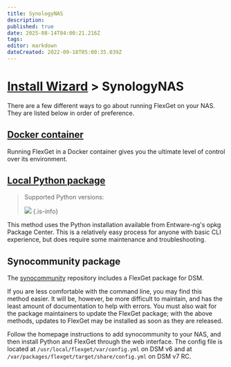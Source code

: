 ```yaml
---
title: SynologyNAS
description: 
published: true
date: 2025-08-14T04:00:21.216Z
tags: 
editor: markdown
dateCreated: 2022-09-18T05:00:35.039Z
---
```


# [Install Wizard](/InstallWizard) > SynologyNAS

There are a few different ways to go about running FlexGet on your NAS. They are listed below in order of preference.

## [Docker container](/InstallWizard/SynologyNAS/Docker)

Running FlexGet in a Docker container gives you the ultimate level of control over its environment.

## [Local Python package](/InstallWizard/SynologyNAS/PythonPackage)

> Supported Python versions:
>
> ![](https://img.shields.io/pypi/pyversions/flexget?style=for-the-badge&logo=python)
{.is-info}

This method uses the Python installation available from Entware-ng's opkg Package Center. This is a relatively easy process for anyone with basic CLI experience, but does require some maintenance and troubleshooting.

## Synocommunity package

The [synocommunity](https://synocommunity.com/) repository includes a FlexGet package for DSM.

If you are less comfortable with the command line, you may find this method easier. It will be, however, be more difficult to maintain, and has the least amount of documentation to help with errors. You must also wait for the package maintainers to update the FlexGet package; with the above methods, updates to FlexGet may be installed as soon as they are released.

Follow the homepage instructions to add synocommunity to your NAS, and then install Python and FlexGet through the web interface. The config file is located at `/usr/local/flexget/var/config.yml` on DSM v6 and at `/var/packages/flexget/target/share/config.yml` on DSM v7 RC.
